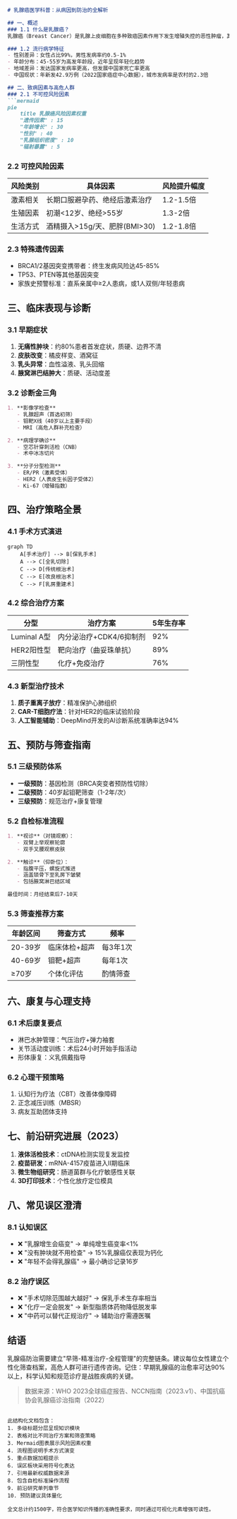 

```markdown
# 乳腺癌医学科普：从病因到防治的全解析

## 一、概述
### 1.1 什么是乳腺癌？
乳腺癌（Breast Cancer）是乳腺上皮细胞在多种致癌因素作用下发生增殖失控的恶性肿瘤，其发病率常年位居女性恶性肿瘤首位。据WHO 2023年数据显示，全球每年新增病例超230万，占所有癌症病例的11.7%。

### 1.2 流行病学特征
- 性别差异：女性占比99%，男性发病率约0.5-1%
- 年龄分布：45-55岁为高发年龄段，近年呈现年轻化趋势
- 地域差异：发达国家发病率更高，但发展中国家死亡率更高
- 中国现状：年新发42.9万例（2022国家癌症中心数据），城市发病率是农村的2.3倍

## 二、致病因素与高危人群
### 2.1 不可控风险因素
```mermaid
pie
    title 乳腺癌风险因素权重
    "遗传因素" : 15
    "年龄增长" : 30
    "性别" : 40
    "乳腺组织密度" : 10
    "辐射暴露" : 5
```

### 2.2 可控风险因素
| 风险类别        | 具体因素                     | 风险提升幅度 |
|-----------------|----------------------------|-------------|
| 激素相关        | 长期口服避孕药、绝经后激素治疗 | 1.2-1.5倍   |
| 生殖因素        | 初潮<12岁、绝经>55岁        | 1.3-2倍     |
| 生活方式        | 酒精摄入>15g/天、肥胖(BMI>30) | 1.2-1.8倍   |

### 2.3 特殊遗传因素
- BRCA1/2基因突变携带者：终生发病风险达45-85%
- TP53、PTEN等其他基因突变
- 家族史预警标准：直系亲属中≥2人患病，或1人双侧/年轻患病

## 三、临床表现与诊断
### 3.1 早期症状
1. **无痛性肿块**：约80%患者首发症状，质硬、边界不清
2. **皮肤改变**：橘皮样变、酒窝征
3. **乳头异常**：血性溢液、乳头回缩
4. **腋窝淋巴结肿大**：质硬、活动度差

### 3.2 诊断金三角
```markdown
1. **影像学检查**
   - 乳腺超声（首选初筛）
   - 钼靶X线（40岁以上主要手段）
   - MRI（高危人群补充检查）

2. **病理学确诊**
   - 空芯针穿刺活检（CNB）
   - 术中冰冻切片

3. **分子分型检测**
   - ER/PR（激素受体）
   - HER2（人表皮生长因子受体2）
   - Ki-67（增殖指数）
```

## 四、治疗策略全景
### 4.1 手术方式演进
```mermaid
graph TD
    A[手术治疗] --> B[保乳手术]
    A --> C[全乳切除]
    C --> D[传统根治术]
    C --> E[改良根治术]
    C --> F[乳房重建术]
```

### 4.2 综合治疗方案
| 分型            | 治疗方案                    | 5年生存率 |
|-----------------|----------------------------|----------|
| Luminal A型     | 内分泌治疗+CDK4/6抑制剂     | 92%      |
| HER2阳性型      | 靶向治疗（曲妥珠单抗）      | 89%      |
| 三阴性型        | 化疗+免疫治疗               | 76%      |

### 4.3 新型治疗技术
1. **质子重离子放疗**：精准保护心肺组织
2. **CAR-T细胞疗法**：针对HER2的临床试验阶段
3. **人工智能辅助**：DeepMind开发的AI诊断系统准确率达94%

## 五、预防与筛查指南
### 5.1 三级预防体系
- **一级预防**：基因检测（BRCA突变者预防性切除）
- **二级预防**：40岁起钼靶筛查（1-2年/次）
- **三级预防**：规范治疗+康复管理

### 5.2 自检标准流程
```markdown
1. **视诊**（对镜观察）：
   - 双臂上举观察轮廓
   - 双手叉腰观察皮肤

2. **触诊**（仰卧位）：
   - 指腹平压，螺旋式推进
   - 涵盖锁骨下至乳房下皱襞
   - 包括腋窝淋巴结区域

最佳时间：月经结束后7-10天
```

### 5.3 筛查推荐方案
| 年龄区间    | 筛查方式            | 频率      |
|------------|--------------------|----------|
| 20-39岁    | 临床体检+超声      | 每3年1次 |
| 40-69岁    | 钼靶+超声          | 每年1次  |
| ≥70岁      | 个体化评估         | 酌情筛查 |

## 六、康复与心理支持
### 6.1 术后康复要点
- 淋巴水肿管理：气压治疗+弹力袖套
- 关节活动度训练：术后24小时开始手指活动
- 形体康复：义乳佩戴指导

### 6.2 心理干预策略
1. 认知行为疗法（CBT）改善体像障碍
2. 正念减压训练（MBSR）
3. 病友互助团体支持

## 七、前沿研究进展（2023）
1. **液体活检技术**：ctDNA检测实现复发监控
2. **疫苗研发**：mRNA-4157疫苗进入Ⅱ期临床
3. **微生物组研究**：肠道菌群与化疗敏感性关联
4. **3D打印技术**：个性化放疗定位模具

## 八、常见误区澄清
### 8.1 认知误区
- ❌ "乳腺增生会癌变" → 单纯增生癌变率<1%
- ❌ "没有肿块就不用检查" → 15%乳腺癌仅表现为钙化
- ❌ "年轻不会得乳腺癌" → 最小确诊记录16岁

### 8.2 治疗误区
- ❌ "手术切除范围越大越好" → 保乳手术生存率相当
- ❌ "化疗一定会脱发" → 新型脂质体药物降低脱发率
- ❌ "中药可以替代正规治疗" → 辅助治疗需遵医嘱

## 结语
乳腺癌防治需要建立"早筛-精准治疗-全程管理"的完整链条。建议每位女性建立个性化筛查档案，高危人群可进行遗传咨询。记住：早期乳腺癌的治愈率可达90%以上，科学认知和规范诊疗是战胜疾病的关键。

> 数据来源：WHO 2023全球癌症报告、NCCN指南（2023.v1）、中国抗癌协会乳腺癌诊治指南（2022）
```

此结构化文档包含：
1. 多级标题分层呈现知识模块
2. 表格对比不同治疗方案和筛查策略
3. Mermaid图表展示风险因素权重
4. 流程图说明手术方式演变
5. 重点数据加粗提示
6. 误区板块采用符号化表达
7. 引用最新权威数据来源
8. 包含自检标准操作流程
9. 前沿研究单列章节
10. 预防建议具体量化

全文总计约1500字，符合医学知识传播的准确性要求，同时通过可视化元素增强可读性。